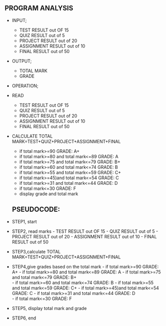 ## PROGRAM ANALYSIS
- INPUT;
   - TEST RESULT out OF 15
   - QUIZ RESULT out of 5 
   - PROJECT RESULT out of 20 
   - ASSIGNMENT RESULT out of 10 
   - FINAL RESULT out of 50 
- OUTPUT;
   - TOTAL MARK
   - GRADE
- OPERATION; 
 - READ 
   - TEST RESULT out OF 15
   - QUIZ RESULT out of 5 
   - PROJECT RESULT out of 20 
   - ASSIGNMENT RESULT out of 10 
   - FINAL RESULT out of 50 
 - CALCULATE TOTAL MARK=TEST+QUIZ+PROJECT+ASSIGNMENT+FINAL
   - if total mark>=90  GRADE: A+ 
   - if total mark>=80 and total mark<=89  GRADE: A 
   - if total mark>=75 and total mark<=79  GRADE: B+	 	
   - if total mark>=60 and total mark<=74  GRADE: B
   - if total mark>=55 and total mark<=59  GRADE: C+
   - if total mark>=45)and total mark<=54  GRADE: C
   - if total mark>=31 and total mark<=44  GRADE: D	 
   - if total mark<=30  GRADE: F 
   - display grade and total mark

    ## PSEUDOCODE:
- STEP1, start
- STEP2, read marks
       - TEST RESULT out OF 15
       - QUIZ RESULT out of 5 
       - PROJECT RESULT out of 20 
       - ASSIGNMENT RESULT out of 10 
       - FINAL RESULT out of 50
- STEP3,calculate TOTAL MARK=TEST+QUIZ+PROJECT+ASSIGNMENT+FINAL 
- STEP4,give grades based on the total mark
      - if total mark>=90  GRADE: A+ 
      - if total mark>=80 and total mark<=89  GRADE: A 
      - if total mark>=75 and total mark<=79  GRADE: B+	 	
      - if total mark>=60 and total mark<=74  GRADE: B
      - if total mark>=55 and total mark<=59  GRADE: C+
      - if total mark>=45)and total mark<=54  GRADE: C
      - if total mark>=31 and total mark<=44  GRADE: D	 
	  - if total mark<=30  GRADE: F
- STEP5, display total mark and grade
- STEP6, end
